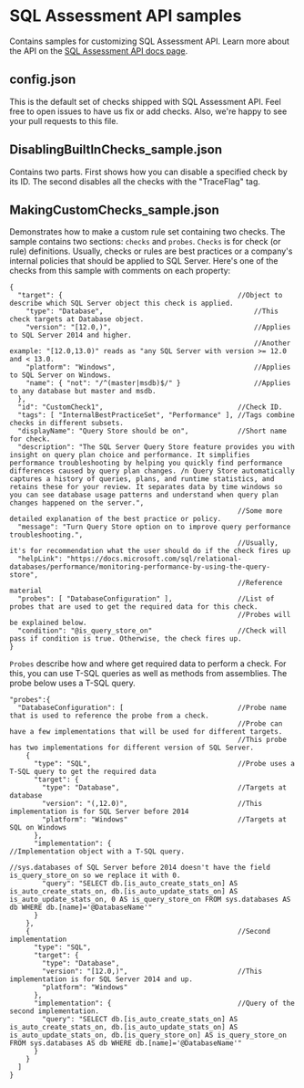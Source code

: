 # SQL Assessment API samples

Contains samples for customizing SQL Assessment API. Learn more about the API on the [SQL Assessment API docs page](https://docs.microsoft.com/en-us/sql/sql-assessment-api/sql-assessment-api-overview).

## config.json

This is the default set of checks shipped with SQL Assessment API. Feel free to open issues to have us fix or add checks. Also, we're happy to see your pull requests to this file.

## DisablingBuiltInChecks_sample.json

Contains two parts. First shows how you can disable a specified check by its ID. The second disables all the checks with the "TraceFlag" tag.

## MakingCustomChecks_sample.json

Demonstrates how to make a custom rule set containing two checks. The sample contains two sections: `checks` and `probes`. `Checks` is for check (or rule) definitions. Usually, checks or rules are best practices or a company's internal policies that should be applied to SQL Server. Here's one of the checks from this sample with comments on each property:

```
{
  "target": {                                           //Object to describe which SQL Server object this check is applied.
    "type": "Database",                                     //This check targets at Database object.
    "version": "[12.0,)",                                   //Applies to SQL Server 2014 and higher.
                                                            //Another example: "[12.0,13.0)" reads as "any SQL Server with version >= 12.0 and < 13.0.
    "platform": "Windows",                                  //Applies to SQL Server on Windows.
    "name": { "not": "/^(master|msdb)$/" }                  //Applies to any database but master and msdb.
  },
  "id": "CustomCheck1",                                 //Check ID.
  "tags": [ "InternalBestPracticeSet", "Performance" ], //Tags combine checks in different subsets.
  "displayName": "Query Store should be on",            //Short name for check.
  "description": "The SQL Server Query Store feature provides you with insight on query plan choice and performance. It simplifies performance troubleshooting by helping you quickly find performance differences caused by query plan changes. /n Query Store automatically captures a history of queries, plans, and runtime statistics, and retains these for your review. It separates data by time windows so you can see database usage patterns and understand when query plan changes happened on the server.",
                                                        //Some more detailed explanation of the best practice or policy.
  "message": "Turn Query Store option on to improve query performance troubleshooting.",
                                                        //Usually, it's for recommendation what the user should do if the check fires up
  "helpLink": "https://docs.microsoft.com/sql/relational-databases/performance/monitoring-performance-by-using-the-query-store",
                                                        //Reference material
  "probes": [ "DatabaseConfiguration" ],                //List of probes that are used to get the required data for this check.
                                                        //Probes will be explained below.
  "condition": "@is_query_store_on"                     //Check will pass if condition is true. Otherwise, the check fires up.
}
```

`Probes` describe how and where get required data to perform a check. For this, you can use T-SQL queries as well as methods from assemblies. The probe below uses a T-SQL query.
```
"probes":{
  "DatabaseConfiguration": [                            //Probe name that is used to reference the probe from a check.
                                                        //Probe can have a few implementations that will be used for different targets.
                                                        //This probe has two implementations for different version of SQL Server.
    {
      "type": "SQL",                                    //Probe uses a T-SQL query to get the required data
      "target": {
        "type": "Database",                             //Targets at database
        "version": "(,12.0)",                           //This implementation is for SQL Server before 2014
        "platform": "Windows"                           //Targets at SQL on Windows
      },
      "implementation": {                               //Implementation object with a T-SQL query.
                                                        //sys.databases of SQL Server before 2014 doesn't have the field is_query_store_on so we replace it with 0.
        "query": "SELECT db.[is_auto_create_stats_on] AS is_auto_create_stats_on, db.[is_auto_update_stats_on] AS is_auto_update_stats_on, 0 AS is_query_store_on FROM sys.databases AS db WHERE db.[name]='@DatabaseName'"
      }
    },
    {                                                   //Second implementation
      "type": "SQL",
      "target": {
        "type": "Database",
        "version": "[12.0,)",                           //This implementation is for SQL Server 2014 and up.
        "platform": "Windows"
      },
      "implementation": {                               //Query of the second implementation.
        "query": "SELECT db.[is_auto_create_stats_on] AS is_auto_create_stats_on, db.[is_auto_update_stats_on] AS is_auto_update_stats_on, db.[is_query_store_on] AS is_query_store_on FROM sys.databases AS db WHERE db.[name]='@DatabaseName'"
      }
    }
  ]
}
```

